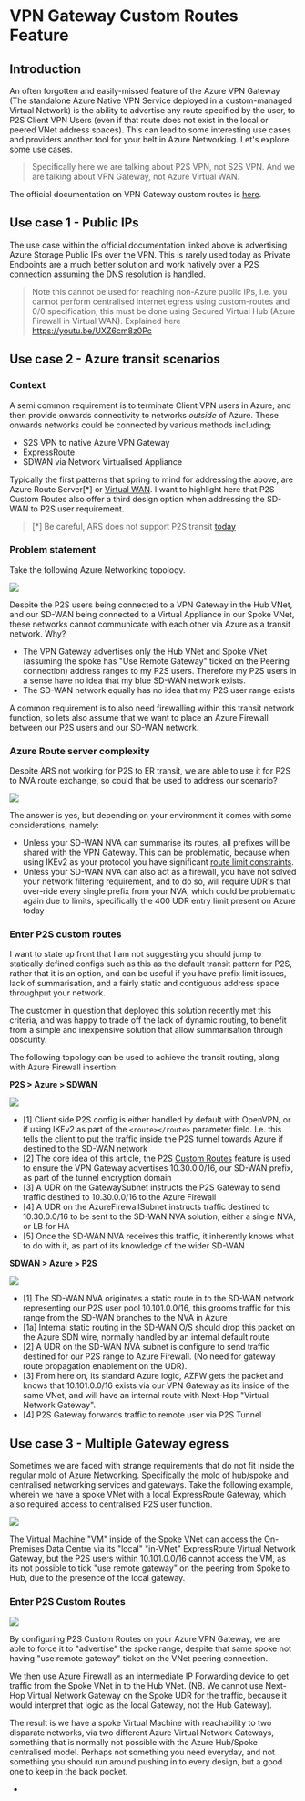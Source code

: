 
# VPN Gateway Custom Routes Feature

##  Introduction

An often forgotten and easily-missed feature of the Azure VPN Gateway (The standalone Azure Native VPN Service deployed in a custom-managed Virtual Network) is the ability to advertise any route specified by the user, to P2S Client VPN Users (even if that route does not exist in the local or peered VNet address spaces). This can lead to some interesting use cases and providers another tool for your belt in Azure Networking. Let's explore some use cases.

> Specifically here we are talking about P2S VPN, not S2S VPN. And we are talking about VPN Gateway, not Azure Virtual WAN.

The official documentation on VPN Gateway custom routes is [here](https://learn.microsoft.com/en-us/azure/vpn-gateway/vpn-gateway-p2s-advertise-custom-routes). 

## Use case 1 - Public IPs 

The use case within the official documentation linked above is advertising Azure Storage Public IPs over the VPN. This is rarely used today as Private Endpoints are a much better solution and work natively over a P2S connection assuming the DNS resolution is handled.

> Note this cannot be used for reaching non-Azure public IPs, I.e. you cannot perform centralised internet egress using custom-routes and 0/0 specification, this must be done using Secured Virtual Hub (Azure Firewall in Virtual WAN). Explained here https://youtu.be/UXZ6cm8z0Pc

## Use case 2 - Azure transit scenarios
  
### Context 

A semi common requirement is to terminate Client VPN users in Azure, and then provide onwards connectivity to networks _outside_ of Azure. These onwards networks could be connected by various methods including;

- S2S VPN to native Azure VPN Gateway
- ExpressRoute
- SDWAN via Network Virtualised Appliance

Typically the first patterns that spring to mind for addressing the above, are Azure Route Server[*] or [Virtual WAN](https://learn.microsoft.com/en-us/azure/virtual-wan/scenario-any-to-any). I want to highlight here that P2S Custom Routes also offer a third design option when addressing the SD-WAN to P2S user requirement.

> [*] Be careful, ARS does not support P2S transit [today](https://learn.microsoft.com/en-us/azure/route-server/route-server-faq#can-azure-route-server-provide-transit-between-expressroute-and-a-point-to-site-p2s-vpn-gateway-connection-if-the-branch-to-branch-setting-is-enabled)

### Problem statement

Take the following Azure Networking topology. 

![](images/2022-12-13-07-25-06.png)

Despite the P2S users being connected to a VPN Gateway in the Hub VNet, and our SD-WAN being connected to a Virtual Appliance in our Spoke VNet, these networks cannot communicate with each other via Azure as a transit network. Why?

- The VPN Gateway advertises only the Hub VNet and Spoke VNet (assuming the spoke has "Use Remote Gateway" ticked on the Peering connection) address ranges to my P2S users. Therefore my P2S users in a sense have no idea that my blue SD-WAN network exists.
- The SD-WAN network equally has no idea that my P2S user range exists

A common requirement is to also need firewalling within this transit network function, so lets also assume that we want to place an Azure Firewall between our P2S users and our SD-WAN network.

### Azure Route server complexity

Despite ARS not working for P2S to ER transit, we are able to use it for P2S to NVA route exchange, so could that be used to address our scenario?

![](images/2022-12-13-07-30-58.png)

The answer is yes, but depending on your environment it comes with some considerations, namely:

- Unless your SD-WAN NVA can summarise its routes, all prefixes will be shared with the VPN Gateway. This can be problematic, because when using IKEv2 as your protocol you have significant [route limit constraints](https://github.com/adstuart/azure-vpn-p2s/tree/main/misc-win10-ikev2-trafficselectors). 
- Unless your SD-WAN NVA can also act as a firewall, you have not solved your network filtering requirement, and to do so, will require UDR's that over-ride every single prefix from your NVA, which could be problematic again due to limits, specifically the 400 UDR entry limit present on Azure today

### Enter P2S custom routes

I want to state up front that I am not suggesting you should jump to statically defined configs such as this as the default transit pattern for P2S, rather that it is an option, and can be useful if you have prefix limit issues, lack of summarisation, and a fairly static and contiguous address space throughput your network.

The customer in question that deployed this solution recently met this criteria, and was happy to trade off the lack of dynamic routing, to benefit from a simple and inexpensive solution that allow summarisation through obscurity.

The following topology can be used to achieve the transit routing, along with Azure Firewall insertion:

**P2S > Azure > SDWAN**

![](images/2022-12-13-07-41-55.png)

- [1] Client side P2S config is either handled by default with OpenVPN, or if using IKEv2 as part of the `<route></route>` parameter field. I.e. this tells the client to put the traffic inside the P2S tunnel towards Azure if destined to the SD-WAN network
- [2] The core idea of this article, the P2S [Custom Routes](https://learn.microsoft.com/en-us/azure/vpn-gateway/vpn-gateway-p2s-advertise-custom-routes) feature is used to ensure the VPN Gateway advertises 10.30.0.0/16, our SD-WAN prefix, as part of the tunnel encryption domain
- [3] A UDR on the GatewaySubnet instructs the P2S Gateway to send traffic destined to 10.30.0.0/16 to the Azure Firewall
- [4] A UDR on the AzureFirewallSubnet instructs traffic destined to 10.30.0.0/16 to be sent to the SD-WAN NVA solution, either a single NVA, or LB for HA
- [5] Once the SD-WAN NVA receives this traffic, it inherently knows what to do with it, as part of its knowledge of the wider SD-WAN

**SDWAN > Azure > P2S**

![](images/2022-12-13-07-49-32.png)

- [1] The SD-WAN NVA originates a static route in to the SD-WAN network representing our P2S user pool 10.101.0.0/16, this grooms traffic for this range from the SD-WAN branches to the NVA in Azure
- [1a] Internal static routing in the SD-WAN O/S should drop this packet on the Azure SDN wire, normally handled by an internal default route
- [2] A UDR on the SD-WAN NVA subnet is configure to send traffic destined for our P2S range to Azure Firewall. (No need for gateway route propagation enablement on the UDR).
- [3] From here on, its standard Azure logic, AZFW gets the packet and knows that 10.101.0.0/16 exists via our VPN Gateway as its inside of the same VNet, and will have an internal route with Next-Hop "Virtual Network Gateway".
- [4] P2S Gateway forwards traffic to remote user via P2S Tunnel

## Use case 3 - Multiple Gateway egress

Sometimes we are faced with strange requirements that do not fit inside the regular mold of Azure Networking. Specifically the mold of hub/spoke and centralised networking services and gateways. Take the following example, wherein we have a spoke VNet with a local ExpressRoute Gateway, which also required access to centralised P2S user function.

![](images/2022-12-13-08-00-44.png)

The Virtual Machine "VM" inside of the Spoke VNet can access the On-Premises Data Centre via its "local" "in-VNet" ExpressRoute Virtual Network Gateway, but the P2S users within 10.101.0.0/16 cannot access the VM, as its not possible to tick "use remote gateway" on the peering from Spoke to Hub, due to the presence of the local gateway.

### Enter P2S Custom Routes

![](images/2022-12-13-08-06-20.png)

By configuring P2S Custom Routes on your Azure VPN Gateway, we are able to force it to "advertise" the spoke range, despite that same spoke not having "use remote gateway" ticket on the VNet peering connection. 

We then use Azure Firewall as an intermediate IP Forwarding device to get traffic from the Spoke VNet in to the Hub VNet. (NB. We cannot use Next-Hop Virtual Network Gateway on the Spoke UDR for the traffic, because it would interpret that logic as the local Gateway, not the Hub Gateway).

The result is we have a spoke Virtual Machine with reachability to two disparate networks, via two different Azure Virtual Network Gateways, something that is normally not possible with the Azure Hub/Spoke centralised model. Perhaps not something you need everyday, and not something you should run around pushing in to every design, but a good one to keep in the back pocket.


-
